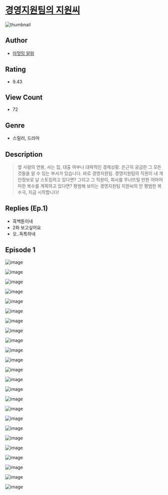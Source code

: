 # [경영지원팀의 지원씨](https://comic.naver.com/challenge/list?titleId=810655)
![thumbnail](https://image-comic.pstatic.net/user_contents_data/challenge_comic/2023/05/24/366880/upload_7219325596568991590_480x623.jpeg)

## Author
- [아멋밍 알람](https://comic.naver.com/artistTitle?id=366880)

## Rating
- 9.43

## View Count
- 72

## Genre
- 스릴러, 드라마

## Description
> 옆 사람의 연봉, 사는 집, 대출 여부나 대략적인 경제상황. 은근히 궁금한 그 모든 것들을 알 수 있는 부서가 있습니다. 바로 경영지원팀. 경영지원팀의 직원이 내 개인정보로 날 스토킹하고 있다면? 그리고 그 직원이, 회사를 무너뜨릴 만한 어마어마한 복수를 계획하고 있다면? 평범해 보이는 경영지원팀 지원씨의 안 평범한 복수극, 지금 시작합니다!

## Replies (Ep.1)
- 흑백툰이네
- 2화 보고싶어요
- 오..독특하네

## Episode 1
![image](https://image-comic.pstatic.net/user_contents_data/challenge_comic/2023/05/24/366880/upload_7363723177986963555.jpeg)

![image](https://image-comic.pstatic.net/user_contents_data/challenge_comic/2023/05/24/366880/upload_3991706841669251890.jpeg)

![image](https://image-comic.pstatic.net/user_contents_data/challenge_comic/2023/05/24/366880/upload_7017227490983949361.jpeg)

![image](https://image-comic.pstatic.net/user_contents_data/challenge_comic/2023/05/24/366880/upload_3486127395665425973.jpeg)

![image](https://image-comic.pstatic.net/user_contents_data/challenge_comic/2023/05/24/366880/upload_3474916555326895670.jpeg)

![image](https://image-comic.pstatic.net/user_contents_data/challenge_comic/2023/05/24/366880/upload_7363721172924969266.jpeg)

![image](https://image-comic.pstatic.net/user_contents_data/challenge_comic/2023/05/24/366880/upload_3618752463100851256.jpeg)

![image](https://image-comic.pstatic.net/user_contents_data/challenge_comic/2023/05/24/366880/upload_7364567796207073593.jpeg)

![image](https://image-comic.pstatic.net/user_contents_data/challenge_comic/2023/05/24/366880/upload_7363444091733030497.jpeg)

![image](https://image-comic.pstatic.net/user_contents_data/challenge_comic/2023/05/24/366880/upload_3474917676280001889.jpeg)

![image](https://image-comic.pstatic.net/user_contents_data/challenge_comic/2023/05/24/366880/upload_3631366270914606648.jpeg)

![image](https://image-comic.pstatic.net/user_contents_data/challenge_comic/2023/05/24/366880/upload_3847870929533481314.jpeg)

![image](https://image-comic.pstatic.net/user_contents_data/challenge_comic/2023/05/24/366880/upload_7018353355709232688.jpeg)

![image](https://image-comic.pstatic.net/user_contents_data/challenge_comic/2023/05/24/366880/upload_7221019759320707174.jpeg)

![image](https://image-comic.pstatic.net/user_contents_data/challenge_comic/2023/05/24/366880/upload_3834645088829585713.jpeg)

![image](https://image-comic.pstatic.net/user_contents_data/challenge_comic/2023/05/24/366880/upload_7017280443601925431.jpeg)

![image](https://image-comic.pstatic.net/user_contents_data/challenge_comic/2023/05/24/366880/upload_3762025429551309367.jpeg)

![image](https://image-comic.pstatic.net/user_contents_data/challenge_comic/2023/05/24/366880/upload_3558741131324842807.jpeg)

![image](https://image-comic.pstatic.net/user_contents_data/challenge_comic/2023/05/24/366880/upload_3546643226409579105.jpeg)

![image](https://image-comic.pstatic.net/user_contents_data/challenge_comic/2023/05/24/366880/upload_4123439514329178936.jpeg)

![image](https://image-comic.pstatic.net/user_contents_data/challenge_comic/2023/05/24/366880/upload_7005689189440239414.jpeg)

![image](https://image-comic.pstatic.net/user_contents_data/challenge_comic/2023/05/24/366880/upload_3546695977902944825.jpeg)

![image](https://image-comic.pstatic.net/user_contents_data/challenge_comic/2023/05/24/366880/upload_3617294721152804193.jpeg)

![image](https://image-comic.pstatic.net/user_contents_data/challenge_comic/2023/05/24/366880/upload_7017283561026959671.jpeg)
